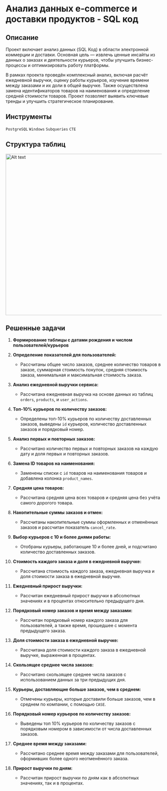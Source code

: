 # Анализ данных e-commerce и доставки продуктов - SQL код

## Описание

Проект включает анализ данных (SQL Код) в области электронной коммерции и доставки. Основная цель — извлечь ценные инсайты из данных о заказах и деятельности курьеров, чтобы улучшить бизнес-процессы и оптимизировать работу платформы. 

В рамках проекта проведён комплексный анализ, включая расчёт ежедневной выручки, оценку работы курьеров, изучение времени между заказами и их доли в общей выручке. Также осуществлена замена идентификаторов товаров на наименования и определение средней стоимости товаров. Проект позволяет выявить ключевые тренды и улучшить стратегическое планирование.

## Инструменты
`PostgreSQL`  `Windows` `Subqueries`  `CTE`

## Структура таблиц
<img src="https://storage.yandexcloud.net/klms-public/production/learning-content/152/1762/17923/51794/244290/2023_01_24_214337_negate.jpg" alt="Alt text" width="520"> 

## Решенные задачи

1. **Формирование таблицы с датами рождения и числом пользователей/курьеров**

2. **Определение показателей для пользователей:**
   - Рассчитаны общее число заказов, среднее количество товаров в заказе, суммарная стоимость покупок, средняя стоимость заказа, минимальная и максимальная стоимость заказа.

3. **Анализ ежедневной выручки сервиса:**
   - Рассчитана ежедневная выручка на основе данных из таблиц `orders`, `products`, и `user_actions`.

4. **Топ-10% курьеров по количеству заказов:**
   - Определены топ-10% курьеров по количеству доставленных заказов, выведены `id` курьеров, количество доставленных заказов и порядковый номер.

5. **Анализ первых и повторных заказов:**
   - Рассчитано количество первых и повторных заказов на каждую дату и доля первых и повторных заказов.

6. **Замена ID товаров на наименования:**
   - Заменены списки с `id` товаров на наименования товаров и добавлена колонка `product_names`.

7. **Средняя цена товаров:**
   - Рассчитана средняя цена всех товаров и средняя цена без учёта самого дорогого товара.

8. **Накопительные суммы заказов и отмен:**
   - Рассчитаны накопительные суммы оформленных и отменённых заказов и рассчитан показатель `cancel_rate`.

9. **Выбор курьеров с 10 и более днями работы:**
   - Отобраны курьеры, работающие 10 и более дней, и подсчитано количество доставленных заказов.

10. **Стоимость каждого заказа и доля в ежедневной выручке:**
    - Рассчитана стоимость каждого заказа, ежедневная выручка и доля стоимости заказа в ежедневной выручке.

11. **Ежедневный прирост выручки:**
    - Рассчитан ежедневный прирост выручки в абсолютных значениях и в процентах относительно предыдущего дня.

12. **Порядковый номер заказов и время между заказами:**
    - Рассчитан порядковый номер каждого заказа для пользователей, а также время, прошедшее с момента предыдущего заказа.

13. **Доля стоимости заказа в ежедневной выручке:**
    - Рассчитана доля стоимости каждого заказа в ежедневной выручке, выраженная в процентах.

14. **Скользящее среднее числа заказов:**
    - Рассчитано скользящее среднее числа заказов с использованием данных за три предыдущих дня.

15. **Курьеры, доставляющие больше заказов, чем в среднем:**
    - Отмечены курьеры, которые доставили больше заказов, чем в среднем по компании, с помощью `CASE`.

16. **Порядковый номер курьеров по количеству заказов:**
    - Выведены топ 10% курьеров по количеству заказов с порядковым номером в зависимости от числа доставленных заказов.

17. **Среднее время между заказами:**
    - Рассчитано среднее время между заказами для пользователей, оформивших более одного неотменённого заказа.

18. **Прирост выручки по дням:**
    - Рассчитан прирост выручки по дням как в абсолютных значениях, так и в процентах.

